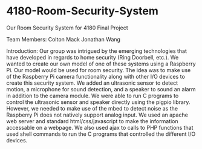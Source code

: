 # 4180-Room-Security-System
Our Room Security System for 4180 Final Project

Team Members:
Colton Mack
Jonathan Wang

Introduction:
Our group was intrigued by the emerging technologies that have developed in regards to home security (Ring Doorbell, etc.). We wanted to create our own model of one of these systems using a Raspberry Pi. Our model would be used for room security. The idea was to make use of the Raspberry Pi camera functionality along with other I/O devices to create this security system. We added an ultrasonic sensor to detect motion, a microphone for sound detection, and a speaker to sound an alarm in addition to the camera module. We were able to run C programs to control the ultrasonic sensor and speaker directly using the pigpio library. However, we needed to make use of the mbed to detect noise as the Raspberry Pi does not natively support analog input. We used an apache web server and standard html/css/javascript to make the information accessable on a webpage. We also used ajax to calls to PHP functions that used shell commands to run the C programs that controlled the different I/O devices.

